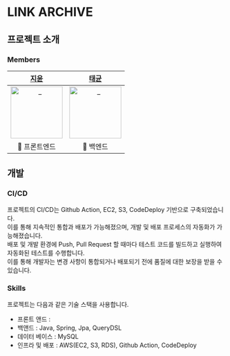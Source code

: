 # LINK ARCHIVE
## 프로젝트 소개

### Members
|                                                    [지윤](https://github.com/1yoouoo)                                                     |                                                                  [태균](https://github.com/taegyun1995)                                                                   |
|:---------------------------------------------------------------------------------------------------------------------------------------:|:-----------------------------------------------------------------------------------------------------------------------------------------------------------------------:|
| <img src="https://user-images.githubusercontent.com/79697414/222067658-76834aa2-504f-484b-8cd9-4a5ac74dfe38.jpeg" width=120px alt="_"/> | <img src="https://img2.daumcdn.net/thumb/R658x0.q70/?fname=https://t1.daumcdn.net/news/202212/02/bemypet/20221202152203492rhcy.jpg" width=120px height=120px  alt="_"/> |
|                                                                🍷 프론트엔드                                                                 |                                                                                 🍶 백엔드                                                                                  |

## 개발

### CI/CD
프로젝트의 CI/CD는 Github Action, EC2, S3, CodeDeploy 기반으로 구축되었습니다.  
이를 통해 지속적인 통합과 배포가 가능해졌으며, 개발 및 배포 프로세스의 자동화가 가능해졌습니다.  
배포 및 개발 환경에 Push, Pull Request 할 때마다 테스트 코드를 빌드하고 실행하여 자동화된 테스트를 수행합니다.   
이를 통해 개발자는 변경 사항이 통합되거나 배포되기 전에 품질에 대한 보장을 받을 수 있습니다.

### Skills
프로젝트는 다음과 같은 기술 스택을 사용합니다.
+ 프론트 앤드 :
+ 백앤드 : Java, Spring, Jpa, QueryDSL
+ 데이터 베이스 : MySQL
+ 인프라 및 배포 : AWS(EC2, S3, RDS), Github Action, CodeDeploy